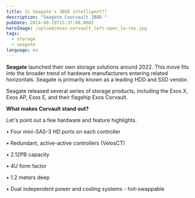 ```yaml
---
title: Is Seagate's JBOD intelligent?!
description: "Seagate Courvault JBOD "
pubDate: 2024-08-19T15:37:00.000Z
heroImage: /upload/exos-corvault_left-open_lo-res.jpg
tags:
  - storage
  - seagate
language: en
---
```

**Seagate** launched their own storage solutions around 2022. This move fits into the broader trend of hardware manufacturers entering related horizontals. Seagate is primarily known as a leading HDD and SSD vendor.

Seagate released several series of storage products, including the Exos X, Exos AP, Exos E, and their flagship Exos Corvault.



**What makes Corvault stand out?**

Let's point out a few hardware and feature highlights.

• Four mini-SAS-3 HD ports on each controller

• Redundant, active-active controllers (VelosCT) 

• 2.12PB capacity

• 4U form factor

• 1.2 meters deep

• Dual independent power and cooling systems - hot-swappable
